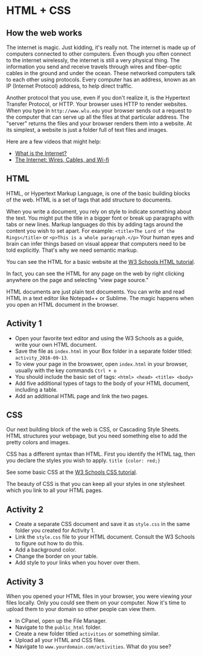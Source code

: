# HTML + CSS

## How the web works
The internet is magic. Just kidding, it's really not. The internet is made up of computers connected to other computers. Even though you often connect to the internet wirelessly, the internet is still a very physical thing. The information you send and receive travels through wires and fiber-optic cables in the ground and under the ocean. These networked computers talk to each other using protocols. Every computer has an address, known as an IP (Internet Protocol) address, to help direct traffic. 

Another protocol that you use, even if you don't realize it, is the Hypertext Transfer Protocol, or HTTP. Your browser uses HTTP to render websites. When you type in ```http://www.wlu.edu``` your browser sends out a request to the computer that can serve up all the files at that particular address. The "server" returns the files and your browser renders them into a website. At its simplest, a website is just a folder full of text files and images. 

Here are a few videos that might help:
* [What is the Internet? ](https://www.youtube.com/watch?v=Dxcc6ycZ73M)
* [The Internet: Wires, Cables, and Wi-fi](https://www.youtube.com/watch?v=ZhEf7e4kopM)

## HTML
HTML, or Hypertext Markup Language, is one of the basic building blocks of the web. HTML is a set of tags that add structure to documents. 

When you write a document, you rely on style to indicate something about the text. You might put the title in a bigger font or break up paragraphs with tabs or new lines. Markup languages do this by adding tags around the content you wish to set apart. For example: ```<title>The Lord of the Rings</title>``` or ```<p>This is a whole paragraph.</p>``` Your human eyes and brain can infer things based on visual appear that computers need to be told explicitly. That's why we need semantic markup.

You can see the HTML for a basic website at the [W3 Schools HTML tutorial](http://www.w3schools.com/html/). 

In fact, you can see the HTML for any page on the web by right clicking anywhere on the page and selecting "view page source."

HTML documents are just plain text documents. You can write and read HTML in a text editor like Notepad++ or Sublime. The magic happens when you open an HTML document in the browser. 

## Activity 1

* Open your favorite text editor and using the W3 Schools as a guide, write your own HTML document.
* Save the file as ```index.html``` in your Box folder in a separate folder titled: ```activity_2016-09-13```.
*  To view your page in the browswer, open ```index.html``` in your browser, usually with the key commands ```Ctrl + o```
* You should include the basic set of tags: ```<html> <head> <title> <body>```
* Add five additional types of tags to the body of your HTML document, including a table.
* Add an additional HTML page and link the two pages.


## CSS 
Our next building block of the web is CSS, or Cascading Style Sheets. HTML structures your webpage, but you need something else to add the pretty colors and images. 

CSS has a different syntax than HTML. First you identify the HTML tag, then you declare the styles you wish to apply. ```title {color: red;}```

See some basic CSS at the [W3 Schools CSS tutorial](http://www.w3schools.com/css/default.asp). 

The beauty of CSS is that you can keep all your styles in one stylesheet which you link to all your HTML pages. 

## Activity 2

* Create a separate CSS document and save it as ```style.css``` in the same folder you created for Activity 1. 
* Link the ```style.css``` file to your HTML document. Consult the W3 Schools to figure out how to do this.
* Add a background color.
* Change the border on your table. 
* Add style to your links when you hover over them. 

## Activity 3
When you opened your HTML files in your browser, you were viewing your files locally. Only you could see them on your computer. Now it's time to upload them to your domain so other people can view them. 

* In CPanel, open up the File Manager.
* Navigate to the ```public_html``` folder. 
* Create a new folder titled ```activities``` or something similar. 
* Upload all your HTML and CSS files. 
* Navigate to ```www.yourdomain.com/activities```. What do you see?  

